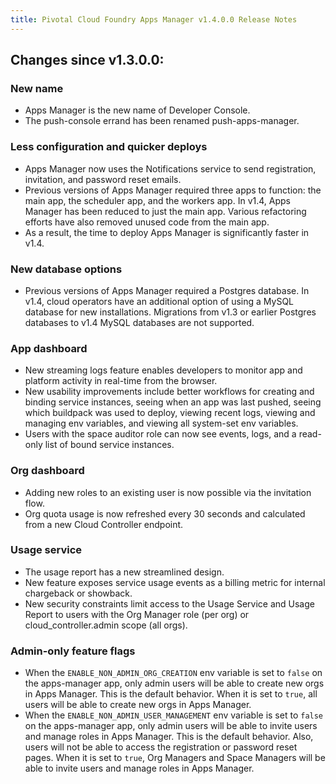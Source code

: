 ```yaml
---
title: Pivotal Cloud Foundry Apps Manager v1.4.0.0 Release Notes
---
```


## Changes since v1.3.0.0: 

### New name

* Apps Manager is the new name of Developer Console. 
* The push-console errand has been renamed push-apps-manager. 

### Less configuration and quicker deploys

* Apps Manager now uses the Notifications service to send registration, invitation, and password reset emails.  
* Previous versions of Apps Manager required three apps to function: the main app, the scheduler app, and the workers app. In v1.4, Apps Manager has been reduced to just the main app. Various refactoring efforts have also removed unused code from the main app. 
* As a result, the time to deploy Apps Manager is significantly faster in v1.4. 

### New database options

* Previous versions of Apps Manager required a Postgres database. In v1.4, cloud operators have an additional option of using a MySQL database for new installations. Migrations from v1.3 or earlier Postgres databases to v1.4 MySQL databases are not supported. 

### App dashboard 

* New streaming logs feature enables developers to monitor app and platform activity in real-time from the browser. 
* New usability improvements include better workflows for creating and binding service instances, seeing when an app was last pushed, seeing which buildpack was used to deploy, viewing recent logs, viewing and managing env variables, and viewing all system-set env variables. 
* Users with the space auditor role can now see events, logs, and a read-only list of bound service instances. 

### Org dashboard

* Adding new roles to an existing user is now possible via the invitation flow. 
* Org quota usage is now refreshed every 30 seconds and calculated from a new Cloud Controller endpoint. 

### Usage service 

* The usage report has a new streamlined design. 
* New feature exposes service usage events as a billing metric for internal chargeback or showback.
* New security constraints limit access to the Usage Service and Usage Report to users with the Org Manager role (per org) or cloud_controller.admin scope (all orgs).

### Admin-only feature flags 
* When the `ENABLE_NON_ADMIN_ORG_CREATION` env variable is set to `false` on the apps-manager app, only admin users will be able to create new orgs in Apps Manager. This is the default behavior. When it is set to `true`, all users will be able to create new orgs in Apps Manager. 
* When the `ENABLE_NON_ADMIN_USER_MANAGEMENT` env variable is set to `false` on the apps-manager app, only admin users will be able to invite users and manage roles in Apps Manager. This is the default behavior. Also, users will not be able to access the registration or password reset pages. When it is set to `true`, Org Managers and Space Managers will be able to invite users and manage roles in Apps Manager. 